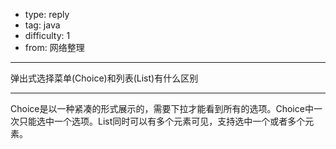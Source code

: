 - type: reply
- tag: java
- difficulty:  1
- from: 网络整理

--------

弹出式选择菜单(Choice)和列表(List)有什么区别

---------

Choice是以一种紧凑的形式展示的，需要下拉才能看到所有的选项。Choice中一次只能选中一个选项。List同时可以有多个元素可见，支持选中一个或者多个元
素。

